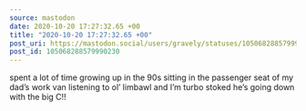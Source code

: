 ```yaml
---
source: mastodon
date: 2020-10-20 17:27:32.65 +00
title: "2020-10-20 17:27:32.65 +00"
post_uri: https://mastodon.social/users/gravely/statuses/105068288579990230
post_id: 105068288579990230
---
```

spent a lot of time growing up in the 90s sitting in the passenger seat of my dad’s work van listening to ol’ limbawl and I’m turbo stoked he’s going down with the big C!!


